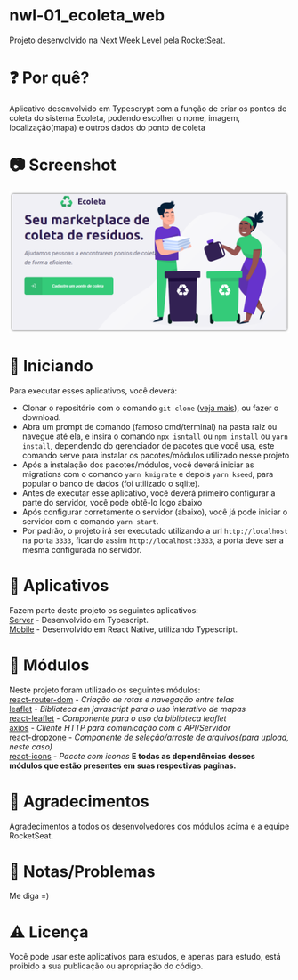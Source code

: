 # nwl-01_ecoleta_web
Projeto desenvolvido na Next Week Level pela RocketSeat.

# :question: Por quê? 
Aplicativo desenvolvido em Typescrypt com a função de criar os pontos de coleta do sistema Ecoleta, podendo escolher o nome, imagem, localização(mapa) e outros dados do ponto de coleta </br>

# :camera: Screenshot
![Screenshot](https://github.com/diegodls/nwl-01_ecoleta_web/blob/asset/web_asset_git.png?raw=true)</br>

# :rocket: Iniciando
Para executar esses aplicativos, você deverá:

* Clonar o repositório com o comando `git clone` ([veja mais](https://help.github.com/pt/github/creating-cloning-and-archiving-repositories/cloning-a-repository)), ou fazer o download.
* Abra um prompt de comando (famoso cmd/terminal) na pasta raiz ou navegue até ela, e insira o comando `npx isntall` ou `npm install` ou `yarn install`, dependendo do gerenciador de pacotes que você usa, este comando serve para instalar os pacotes/módulos utilizado nesse projeto
* Após a instalação dos pacotes/módulos, você deverá iniciar as migrations com o comando `yarn kmigrate` e depois `yarn kseed`, para popular o banco de dados (foi utilizado o sqlite).
* Antes de executar esse aplicativo, você deverá primeiro configurar a parte do servidor, você pode obtê-lo logo abaixo
* Após configurar corretamente o servidor (abaixo), você já pode iniciar o servidor com o comando `yarn start`.
* Por padrão, o projeto irá ser executado utilizando a url `http://localhost` na porta `3333`, ficando assim `http://localhost:3333`, a porta deve ser a mesma configurada no servidor.

# :hammer: Aplicativos
Fazem parte deste projeto os seguintes aplicativos: </br>
[Server](https://github.com/diegodls/nwl-01_ecoleta_server/tree/master) - Desenvolvido em Typescript.</br>
[Mobile](https://github.com/diegodls/nwl-01_ecoleta_mobile) - Desenvolvido em React Native, utilizando Typescript. 

# :nut_and_bolt: Módulos
Neste projeto foram utilizado os seguintes módulos:</br>
[react-router-dom](https://reacttraining.com/react-router/web/guides/quick-start) - *Criação de rotas e navegação entre telas*</br>
[leaflet](https://leafletjs.com/) - *Biblioteca em javascript para o uso interativo de mapas*</br>
[react-leaflet](https://react-leaflet.js.org/) - *Componente para o uso da biblioteca leaflet*</br>
[axios](https://github.com/axios/axios) - *Cliente HTTP para comunicação com a API/Servidor*</br>
[react-dropzone](https://github.com/react-dropzone/react-dropzone) - *Componente de seleção/arraste de arquivos(para upload, neste caso)*</br>
[react-icons](https://github.com/react-icons/react-icons) - *Pacote com icones*
**E todas as dependências desses módulos que estão presentes em suas respectivas paginas.**

# :clap: Agradecimentos
Agradecimentos a todos os desenvolvedores dos módulos acima e a equipe RocketSeat.

# :rotating_light: Notas/Problemas
Me diga =)

# :warning: Licença
Você pode usar este aplicativos para estudos, e apenas para estudo, está proibido a sua publicação ou apropriação do código.
